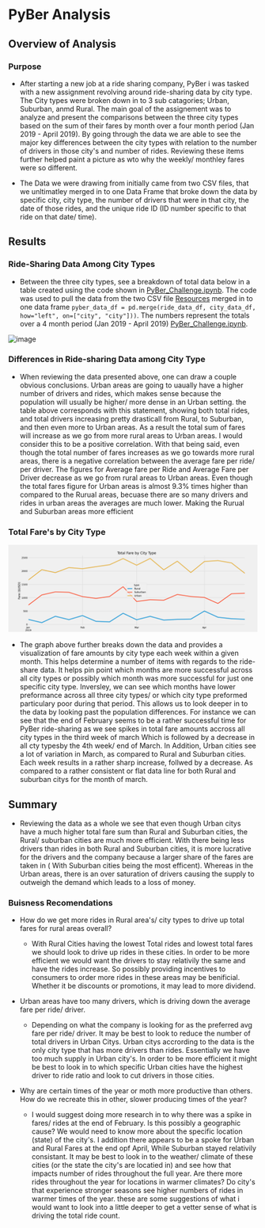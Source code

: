 # PyBer Analysis

## Overview of Analysis

### Purpose 
-   After starting a new job at a ride sharing company, PyBer i was tasked with a new assignment revolving around ride-sharing data by city type. The City types were broken down in to 3 sub catagories; Urban, Suburban, anmd Rural.  The main goal of the assignement was to analyze and present the comparisons between the three city types based on the sum of their fares by month over a four month period (Jan 2019 - April 2019). By going through the data we are able to see the major key differences between the city types with relation to the number of drivers in those city's and number of rides. Reviewing these items further helped paint a picture as wto why the weekly/ monthley fares were so different. 

-   The Data we were drawing from initially came from two CSV files, that we unltimatley merged in to one Data Frame that broke down the data by specific city, city type, the number of drivers that were in that city, the date of those rides, and the unique ride ID (ID number specific to that ride on that date/ time).


## Results
### Ride-Sharing Data Among City Types
-  Between the three city types, see a breakdown of total data below in a table created using the code shown in [PyBer_Challenge.ipynb](https://github.com/Jess-Vannatter/PyBer_Analysis/blob/main/Starter_Code/Starter_Code/PyBer_Challenge.ipynb). The code was used to pull the data from the two CSV file [Resources](https://github.com/Jess-Vannatter/PyBer_Analysis/tree/main/Starter_Code/Starter_Code/Resources) merged in to one data frame ```pyber_data_df = pd.merge(ride_data_df, city_data_df, how="left", on=["city", "city"]))```. The numbers represent the totals over a 4 month period (Jan 2019 - April 2019) [PyBer_Challenge.ipynb](https://github.com/Jess-Vannatter/PyBer_Analysis/blob/main/Starter_Code/Starter_Code/PyBer_Challenge.ipynb).
 	
![image](https://user-images.githubusercontent.com/117245167/208255021-aa46866b-1686-4a48-82ef-31c8ef8914d5.png)

### Differences in Ride-sharing Data among City Type
-   When reviewing the data presented above, one can draw a couple obvious conclusions. Urban areas are going to uaually have a higher number of drivers and rides, which makes sense because the population will usually be higher/ more dense in an Urban setting. the table above corresponds with this statement, showing both total rides, and total drivers increasing pretty drasticall from Rural, to Suburban, and then even more to Urban areas.  As a result the total sum of fares will increase as we go from more rural areas to Urban areas. I would consider this to be a positive correlation. With that being said, even though the total number of fares increases as we go towards more rural areas, there is a negative correlation between the average fare per ride/ per driver. The figures for  Average fare per Ride and Average Fare per Driver decrease as we go from rural areas to Urban areas. Even though the total fares figure for Urban areas is almost 9.3% times higher than compared to the Rurual areas, becuase there are so many drivers and rides in urban areas the averages are much lower. Making the Rurual and Suburban areas more efficient

### Total Fare's by City Type
![PyBer_fare_summary.png](https://github.com/Jess-Vannatter/PyBer_Analysis/blob/main/Starter_Code/Starter_Code/analysis/PyBer_fare_summary.png)
-   The graph above further breaks down the data and provides a visualization of fare amounts by city type each week within a given month. This helps determine a number of items with regards to the ride-share data. It helps pin point which months are more successful across all city types or possibly which month was more successful for just one specific city type. Inversley, we can see which months have lower preformance across all three city types/ or which city type preformed particulary poor during that period. This allows us to look deeper in to the data by looking past the population differences. For instance we can see that the end of February seems to be a rather successful time for PyBer ride-sharing as we see spikes in total fare amounts accross all city types in the third week of march Which is followed by a decrease in all cty typesby the 4th week/ end of March. In Addition, Urban cities see a lot of variation in March, as compared to Rural and Suburban cities. Each week results in a rather sharp increase, follwed by a decrease. As compared to a rather consistent or flat data line for both Rural and suburban citys for the month of march.

## Summary 
-   Reviewing the data as a whole we see that even though Urban citys have a much higher total fare sum than Rural and Suburban cities, the Rural/ suburban cities are much more efficient. With there being less drivers than rides in both Rural and Suburban cities, it is more lucrative for the drivers and the company because a larger share of the fares are taken in ( With Suburban cities being the most efficent). Whereas in the Urban areas, there is an over saturation of drivers causing the supply to outweigh the demand which leads to a loss of money. 
### Buisness Recomendations
-   How do we get more rides in Rural area's/ city types to drive up total fares for rural areas overall?
    -    With Rural Cities having the lowest Total rides and lowest total fares we should look to drive up rides in these cities. In order to be more efficient we would want the drivers to stay relativily the same and have the rides increase. So possibly providing incentives to consumers to order more rides in these areas may be benificial. Whether it be discounts or promotions, it may lead to more dividend.

-   Urban areas have too many drivers, which is driving down the average fare per ride/ driver.
    -   Depending on what the company is looking for as the preferred avg fare per ride/ driver. It may be best to look to reduce the number of total drivers in Urban Citys. Urban citys accrording to the data is the only city type that has more drivers than rides. Essentially we have too much supply in Urban city's. In order to be more efficient it might be best to look in to which specific Urban cities have the highest driver to ride ratio and look to cut drivers in those cities.

-   Why are certain times of the year or moth more productive than others. How do we recreate this in other, slower producing times of the year?
    -   I would suggest doing more research in to why there was a spike in fares/ rides at the end of February. Is this possibly a geographic cause? We would need to know more about the specific location (state) of the city's. I addition there appears to be a spoke for Urban and Rural Fares at the end opf April, While Suburban stayed relativily consistant. It may be best to look in to the weather/ climate of these cities (or the state the city's are locatied in) and see how that impacts number of rides throughout the full year. Are there more rides throughout the year for locations in warmer climates? Do city's that experience stronger seasons see higher numbers of rides in warmer times of the year. these are some suggestions of what i would want to look into a little deeper to get a vetter sense of what is driving the total ride count. 
